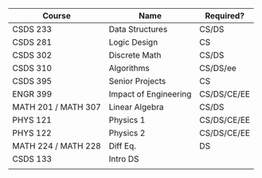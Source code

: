 | Course              | Name                  | Required?   |
| ------------------- | --------------------- | ----------- |
| CSDS 233            | Data Structures       | CS/DS       |
| CSDS 281            | Logic Design          | CS          |
| CSDS 302            | Discrete Math         | CS/DS       |
| CSDS 310            | Algorithms            | CS/DS/ee    |
| CSDS 395            | Senior Projects       | CS          |
| ENGR 399            | Impact of Engineering | CS/DS/CE/EE |
| MATH 201 / MATH 307 | Linear Algebra        | CS/DS       |
| PHYS 121            | Physics 1             | CS/DS/CE/EE |
| PHYS 122            | Physics 2             | CS/DS/CE/EE |
| MATH 224 / MATH 228 | Diff Eq.              | DS          |
| CSDS 133            | Intro DS              |             |
|                     |                       |             |
